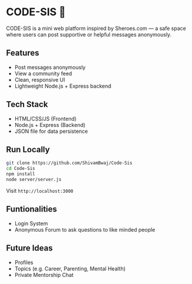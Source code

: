 # CODE-SIS 🌸

CODE-SIS is a mini web platform inspired by Sheroes.com — a safe space where users can post supportive or helpful messages anonymously.

## Features

- Post messages anonymously
- View a community feed
- Clean, responsive UI
- Lightweight Node.js + Express backend

## Tech Stack

- HTML/CSS/JS (Frontend)
- Node.js + Express (Backend)
- JSON file for data persistence

## Run Locally

```bash
git clone https://github.com/ShivamBwaj/Code-Sis
cd Code-Sis
npm install
node server/server.js
```

Visit `http://localhost:3000`

## Funtionalities
- Login System
- Anonymous Forum to ask questions to like minded people

## Future Ideas

- Profiles
- Topics (e.g. Career, Parenting, Mental Health)
- Private Mentorship Chat
